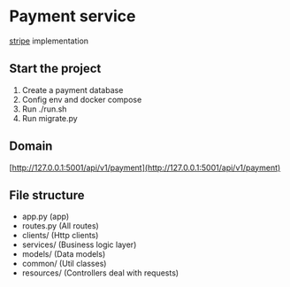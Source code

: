 # Payment service

[stripe]('https://stripe.com/en-ca') implementation


## Start the project

1. Create a payment database
2. Config env and docker compose
3. Run ./run.sh
4. Run migrate.py

## Domain

[http://127.0.0.1:5001/api/v1/payment](http://127.0.0.1:5001/api/v1/payment)

## File structure

- app.py (app)
- routes.py (All routes)
- clients/ (Http clients)
- services/ (Business logic layer)
- models/ (Data models)
- common/ (Util classes)
- resources/ (Controllers deal with requests)
